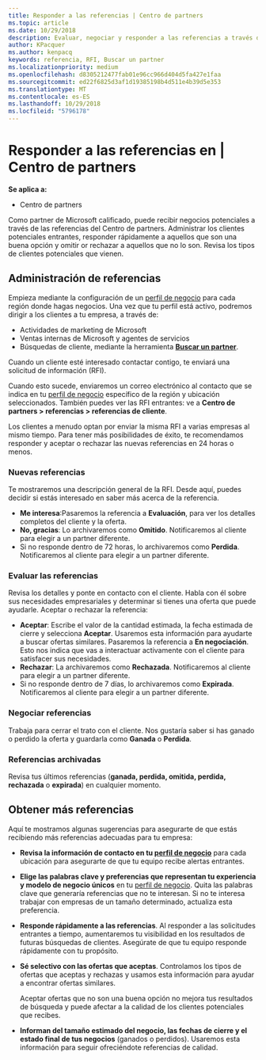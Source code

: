 ```yaml
---
title: Responder a las referencias | Centro de partners
ms.topic: article
ms.date: 10/29/2018
description: Evaluar, negociar y responder a las referencias a través del Centro de partners.
author: KPacquer
ms.author: kenpacq
keywords: referencia, RFI, Buscar un partner
ms.localizationpriority: medium
ms.openlocfilehash: d8305212477fab01e96cc966d404d5fa427e1faa
ms.sourcegitcommit: ed22f6825d3af1d19385198b4d511e4b39d5e353
ms.translationtype: MT
ms.contentlocale: es-ES
ms.lasthandoff: 10/29/2018
ms.locfileid: "5796178"
---
```

# <a name="responding-to-referrals-in-partner-center"></a>Responder a las referencias en | Centro de partners

**Se aplica a:**

-  Centro de partners

Como partner de Microsoft calificado, puede recibir negocios potenciales a través de las referencias del Centro de partners. Administrar los clientes potenciales entrantes, responder rápidamente a aquellos que son una buena opción y omitir or rechazar a aquellos que no lo son. Revisa los tipos de clientes potenciales que vienen. 

## <a name="referral-management"></a>Administración de referencias

Empieza mediante la configuración de un [perfil de negocio](create-a-marketing-profile.md) para cada región donde hagas negocios. Una vez que tu perfil está activo, podremos dirigir a los clientes a tu empresa, a través de:

*  Actividades de marketing de Microsoft
*  Ventas internas de Microsoft y agentes de servicios
*  Búsquedas de cliente, mediante la herramienta **[Buscar un partner](https://partnercenter.microsoft.com/pcv/search)**.

Cuando un cliente esté interesado contactar contigo, te enviará una solicitud de información (RFI). 

Cuando esto sucede, enviaremos un correo electrónico al contacto que se indica en tu [perfil de negocio](create-a-marketing-profile.md) específico de la región y ubicación seleccionados. También puedes ver las RFI entrantes: ve a **Centro de partners > referencias > referencias de cliente**.

Los clientes a menudo optan por enviar la misma RFI a varias empresas al mismo tiempo. Para tener más posibilidades de éxito, te recomendamos responder y aceptar o rechazar las nuevas referencias en 24 horas o menos.

### <a name="new-referrals"></a>Nuevas referencias

Te mostraremos una descripción general de la RFI. Desde aquí, puedes decidir si estás interesado en saber más acerca de la referencia. 

*  **Me interesa**:Pasaremos la referencia a **Evaluación**, para ver los detalles completos del cliente y la oferta. 
*  **No, gracias**: Lo archivaremos como **Omitido**. Notificaremos al cliente para elegir a un partner diferente.
*  Si no responde dentro de 72 horas, lo archivaremos como **Perdida**. Notificaremos al cliente para elegir a un partner diferente.

### <a name="evaluating-referrals"></a>Evaluar las referencias

Revisa los detalles y ponte en contacto con el cliente. Habla con él sobre sus necesidades empresariales y determinar si tienes una oferta que puede ayudarle. Aceptar o rechazar la referencia: 

*  **Aceptar**: Escribe el valor de la cantidad estimada, la fecha estimada de cierre y selecciona **Aceptar**. Usaremos esta información para ayudarte a buscar ofertas similares. Pasaremos la referencia a **En negociación**. Esto nos indica que vas a interactuar activamente con el cliente para satisfacer sus necesidades.
*  **Rechazar**: La archivaremos como **Rechazada**. Notificaremos al cliente para elegir a un partner diferente.
*  Si no responde dentro de 7 días, lo archivaremos como **Expirada**. Notificaremos al cliente para elegir a un partner diferente.

### <a name="negotiating-referrals"></a>Negociar referencias

Trabaja para cerrar el trato con el cliente. Nos gustaría saber si has ganado o perdido la oferta y guardarla como **Ganada** o **Perdida**. 

### <a name="archived-referrals"></a>Referencias archivadas

Revisa tus últimos referencias (**ganada, perdida, omitida, perdida, rechazada** o **expirada**) en cualquier momento. 

## <a name="getting-more-referrals"></a>Obtener más referencias

Aquí te mostramos algunas sugerencias para asegurarte de que estás recibiendo más referencias adecuadas para tu empresa:

*  **Revisa la información de contacto en tu [perfil de negocio](create-a-marketing-profile.md)** para cada ubicación para asegurarte de que tu equipo recibe alertas entrantes.

*  **Elige las palabras clave y preferencias que representan tu experiencia y modelo de negocio únicos** en tu [perfil de negocio](create-a-marketing-profile.md). Quita las palabras clave que generaría referencias que no te interesan. Si no te interesa trabajar con empresas de un tamaño determinado, actualiza esta preferencia.

*  **Responde rápidamente a las referencias**. Al responder a las solicitudes entrantes a tiempo, aumentaremos tu visibilidad en los resultados de futuras búsquedas de clientes. Asegúrate de que tu equipo responde rápidamente con tu propósito.

*  **Sé selectivo con las ofertas que aceptas**. Controlamos los tipos de ofertas que aceptas y rechazas y usamos esta información para ayudar a encontrar ofertas similares. 

   Aceptar ofertas que no son una buena opción no mejora tus resultados de búsqueda y puede afectar a la calidad de los clientes potenciales que recibes.

*  **Informan del tamaño estimado del negocio, las fechas de cierre y el estado final de tus negocios** (ganados o perdidos). Usaremos esta información para seguir ofreciéndote referencias de calidad.
